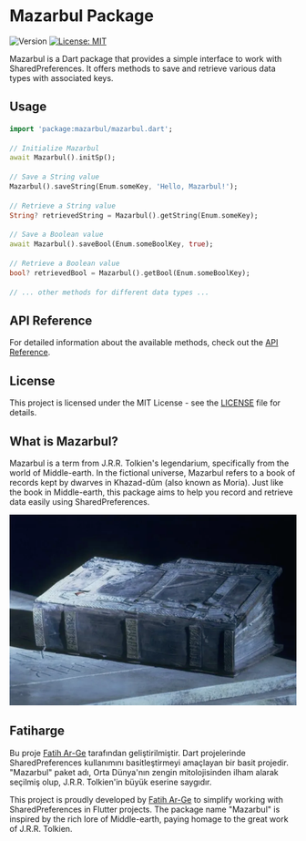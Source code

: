 # Mazarbul Package

![Version](https://img.shields.io/badge/version-1.0.9-blue.svg?cacheSeconds=2592000)
[![License: MIT](https://img.shields.io/badge/License-MIT-yellow.svg)](https://opensource.org/licenses/MIT)

Mazarbul is a Dart package that provides a simple interface to work with SharedPreferences. It offers methods to save and retrieve various data types with associated keys.


## Usage

```dart
import 'package:mazarbul/mazarbul.dart';

// Initialize Mazarbul
await Mazarbul().initSp();

// Save a String value
Mazarbul().saveString(Enum.someKey, 'Hello, Mazarbul!');

// Retrieve a String value
String? retrievedString = Mazarbul().getString(Enum.someKey);

// Save a Boolean value
await Mazarbul().saveBool(Enum.someBoolKey, true);

// Retrieve a Boolean value
bool? retrievedBool = Mazarbul().getBool(Enum.someBoolKey);

// ... other methods for different data types ...
```

## API Reference

For detailed information about the available methods, check out the [API Reference](https://your-api-reference-url.com).

## License

This project is licensed under the MIT License - see the [LICENSE](LICENSE) file for details.

## What is Mazarbul?

Mazarbul is a term from J.R.R. Tolkien's legendarium, specifically from the world of Middle-earth. In the fictional universe, Mazarbul refers to a book of records kept by dwarves in Khazad-dûm (also known as Moria). Just like the book in Middle-earth, this package aims to help you record and retrieve data easily using SharedPreferences.

![Mazarbul](https://raw.githubusercontent.com/fatiharge/mazarbul/main/assets/img.png)


## Fatiharge

Bu proje [Fatih Ar-Ge](https://www.fatiharge.com) tarafından geliştirilmiştir. Dart projelerinde SharedPreferences kullanımını basitleştirmeyi amaçlayan bir basit projedir. "Mazarbul" paket adı, Orta Dünya'nın zengin mitolojisinden ilham alarak seçilmiş olup, J.R.R. Tolkien'in büyük eserine saygıdır.

This project is proudly developed by [Fatih Ar-Ge](https://www.fatiharge.com) to simplify working with SharedPreferences in Flutter projects. The package name "Mazarbul" is inspired by the rich lore of Middle-earth, paying homage to the great work of J.R.R. Tolkien.